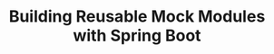 ---
title: "Building Reusable Mock Modules with Spring Boot"
link: "https://reflectoring.io/spring-boot-modules-mocking/"
---